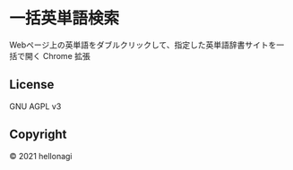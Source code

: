 # 一括英単語検索

Webページ上の英単語をダブルクリックして、指定した英単語辞書サイトを一括で開く Chrome 拡張

## License

GNU AGPL v3

## Copyright

© 2021 hellonagi
